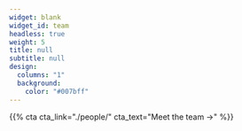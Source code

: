 ```yaml
---
widget: blank
widget_id: team
headless: true
weight: 5
title: null
subtitle: null
design:
  columns: "1"
  background:
    color: "#007bff"
---
```


{{% cta cta_link="./people/" cta_text="Meet the team →" %}}
